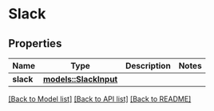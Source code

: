 # Slack

## Properties

Name | Type | Description | Notes
------------ | ------------- | ------------- | -------------
**slack** | [**models::SlackInput**](SlackInput.md) |  | 

[[Back to Model list]](../README.md#documentation-for-models) [[Back to API list]](../README.md#documentation-for-api-endpoints) [[Back to README]](../README.md)


